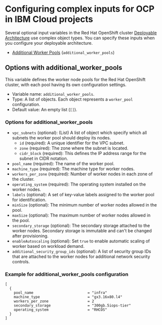 # Configuring complex inputs for OCP in IBM Cloud projects

Several optional input variables in the Red Hat OpenShift cluster [Deployable Architecture](https://cloud.ibm.com/catalog#deployable_architecture) use complex object types. You can specify these inputs when you configure your deployable architecture.

- [Additional Worker Pools](#options-with-additional-worker-pools) (`additional_worker_pools`)


## Options with additional_worker_pools <a name="options-with-additional-worker-pools"></a>

This variable defines the worker node pools for the Red Hat OpenShift cluster, with each pool having its own configuration settings.

- Variable name: `additional_worker_pools`.
- Type: A list of objects. Each object represents a `worker_pool` configuration.
- Default value: An empty list (`[]`).

### Options for additional_worker_pools

- `vpc_subnets` (optional): (List) A list of object which specify which all subnets the worker pool should deploy its nodes.
  - `id` (required): A unique identifier for the VPC subnet.
  - `zone` (required): The zone where the subnet is located.
  - `cidr_block` (required): This defines the IP address range for the subnet in CIDR notation.
- `pool_name` (required): The name of the worker pool.
- `machine_type` (required): The machine type for worker nodes.
- `workers_per_zone` (required): Number of worker nodes in each zone of the cluster.
- `operating_system` (required): The operating system installed on the worker nodes.
- `labels` (optional): A set of key-value labels assigned to the worker pool for identification.
- `minSize` (optional): The minimum number of worker nodes allowed in the pool.
- `maxSize` (optional): The maximum number of worker nodes allowed in the pool.
- `secondary_storage` (optional): The secondary storage attached to the worker nodes. Secondary storage is immutable and can't be changed after provisioning.
- `enableAutoscaling` (optional): Set `true` to enable automatic scaling of worker based on workload demand.
- `additional_security_group_ids` (optional): A list of security group IDs that are attached to the worker nodes for additional network security controls.

### Example for additional_worker_pools configuration

```hcl
[
  {
    pool_name                         = "infra"
    machine_type                      = "gx3.16x80.l4"
    workers_per_zone                  = 2
    secondary_storage                 = "300gb.5iops-tier"
    operating_system                  = "RHCOS"
  }
]
```